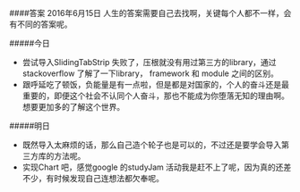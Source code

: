 ####答案 2016年6月15日
人生的答案需要自己去找啊，关键每个人都不一样，会有不同的答案呢。

#####今日
+ 尝试导入SlidingTabStrip 失败了，压根就没有用过第三方的library，通过stackoverflow 了解了一下library， framework 和 module 之间的区别。
+ 跟呼延吃了顿饭，负能量是有一点啦，但是都是对国家的，个人的奋斗还是最重要的，即便这个社会不认同个人奋斗，那也不能成为你堕落无知的理由啊。想要更加多的了解这个世界。

#####明日
+ 既然导入太麻烦的话，那么自己造个轮子也是可以的，不过还是要学会导入第三方库的方法呢。
+ 实现Chart 吧，感觉google 的studyJam 活动我是赶不上了呢，因为真的还差不少，有时候发现自己连想法都欠奉呢。